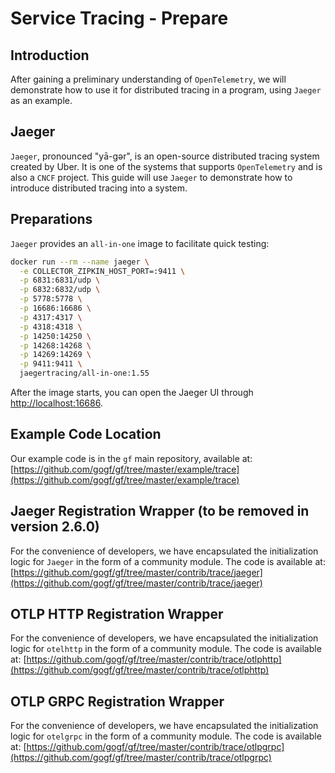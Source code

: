 # Service Tracing - Prepare

## Introduction

After gaining a preliminary understanding of `OpenTelemetry`, we will demonstrate how to use it for distributed tracing in a program, using `Jaeger` as an example.

## Jaeger

`Jaeger`, pronounced "yā-gər", is an open-source distributed tracing system created by Uber. It is one of the systems that supports `OpenTelemetry` and is also a `CNCF` project. This guide will use `Jaeger` to demonstrate how to introduce distributed tracing into a system.

## Preparations

`Jaeger` provides an `all-in-one` image to facilitate quick testing:

```bash
docker run --rm --name jaeger \
  -e COLLECTOR_ZIPKIN_HOST_PORT=:9411 \
  -p 6831:6831/udp \
  -p 6832:6832/udp \
  -p 5778:5778 \
  -p 16686:16686 \
  -p 4317:4317 \
  -p 4318:4318 \
  -p 14250:14250 \
  -p 14268:14268 \
  -p 14269:14269 \
  -p 9411:9411 \
  jaegertracing/all-in-one:1.55
```

After the image starts, you can open the Jaeger UI through [http://localhost:16686](http://localhost:16686).

## Example Code Location

Our example code is in the `gf` main repository, available at: [https://github.com/gogf/gf/tree/master/example/trace](https://github.com/gogf/gf/tree/master/example/trace)

## Jaeger Registration Wrapper (to be removed in version 2.6.0)

For the convenience of developers, we have encapsulated the initialization logic for `Jaeger` in the form of a community module. The code is available at: [https://github.com/gogf/gf/tree/master/contrib/trace/jaeger](https://github.com/gogf/gf/tree/master/contrib/trace/jaeger)

## OTLP HTTP Registration Wrapper

For the convenience of developers, we have encapsulated the initialization logic for `otelhttp` in the form of a community module. The code is available at: [https://github.com/gogf/gf/tree/master/contrib/trace/otlphttp](https://github.com/gogf/gf/tree/master/contrib/trace/otlphttp)

## OTLP GRPC Registration Wrapper

For the convenience of developers, we have encapsulated the initialization logic for `otelgrpc` in the form of a community module. The code is available at: [https://github.com/gogf/gf/tree/master/contrib/trace/otlpgrpc](https://github.com/gogf/gf/tree/master/contrib/trace/otlpgrpc)
